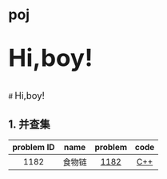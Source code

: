 # poj <br>
# <font size=18> Hi,boy! </font>
<br>
# <font size=4> Hi,boy! </font> 

## 1. 并查集 <br>
problem ID   |	 name   	     |		problem		  |		code 
:-----------:|:-----------------:|:------------------:|:--------------: 
1182	     |	食物链		     |	[1182](http://poj.org/problem?id=1182) | [C++](https://github.com/qinduanyinghua/oj/blob/master/poj/1182%20%E9%A3%9F%E7%89%A9%E9%93%BE(%E5%85%B3%E7%B3%BB%E5%B9%B6%E6%9F%A5%E9%9B%86).cpp)

